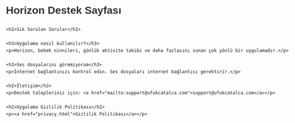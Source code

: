 <!DOCTYPE html>
<html>
<head>
    <title>Horizon Destek Sayfası</title>
    <meta charset="UTF-8">
    <meta name="viewport" content="width=device-width, initial-scale=1.0">
    <style>
        body { 
            font-family: Arial, sans-serif; 
            line-height: 1.6;
            margin: 0;
            padding: 20px;
            max-width: 800px;
            margin: 0 auto;
        }
        h1 { color: #333; }
        h2 { color: #0066cc; margin-top: 30px; }
        h3 { color: #444; }
        a { color: #0066cc; }
    </style>
</head>
<body>
    <h1>Horizon Destek Sayfası</h1>
    
    <h2>Sık Sorulan Sorular</h2>
    
    <h3>Uygulama nasıl kullanılır?</h3>
    <p>Horizon, bebek ninnileri, günlük aktivite takibi ve daha fazlasını sunan çok yönlü bir uygulamadır.</p>
    
    <h3>Ses dosyalarını göremiyorum</h3>
    <p>İnternet bağlantınızı kontrol edin. Ses dosyaları internet bağlantısı gerektirir.</p>
    
    <h2>İletişim</h2>
    <p>Destek talepleriniz için: <a href="mailto:support@ufukcatalca.com">support@ufukcatalca.com</a></p>
    
    <h2>Uygulama Gizlilik Politikası</h2>
    <p><a href="privacy.html">Gizlilik Politikası</a></p>
</body>
</html>
